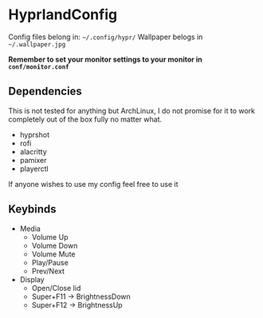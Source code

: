 # HyprlandConfig

Config files belong in: `~/.config/hypr/`
Wallpaper belogs in `~/.wallpaper.jpg`

**Remember to set your monitor settings to your monitor in `conf/monitor.conf`**

## Dependencies

This is not tested for anything but ArchLinux, I do not promise for it to work completely out of the box fully no matter what.

- hyprshot
- rofi
- alacritty
- pamixer
- playerctl

If anyone wishes to use my config feel free to use it

## Keybinds
- Media
    - Volume Up
    - Volume Down
    - Volume Mute
    - Play/Pause
    - Prev/Next
- Display
  - Open/Close lid
  - Super+F11 -> BrightnessDown
  - Super+F12 -> BrightnessUp
